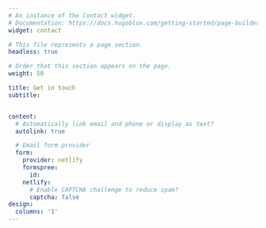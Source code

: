 ```yaml
---
# An instance of the Contact widget.
# Documentation: https://docs.hugoblox.com/getting-started/page-builder/
widget: contact

# This file represents a page section.
headless: true

# Order that this section appears on the page.
weight: 50

title: Get in touch
subtitle:


content:
  # Automatically link email and phone or display as text?
  autolink: true

  # Email form provider
  form:
    provider: netlify
    formspree:
      id:
    netlify:
      # Enable CAPTCHA challenge to reduce spam?
      captcha: false
design:
  columns: '1'
---
```

